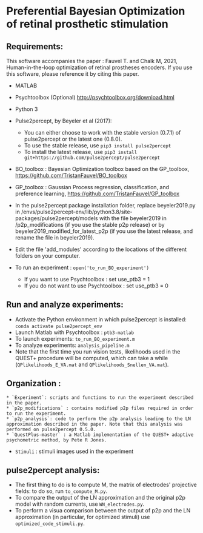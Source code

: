 # Preferential Bayesian Optimization of retinal prosthetic stimulation

## Requirements:
This software accompanies the paper : Fauvel T. and Chalk M, 2021, Human-in-the-loop optimization of retinal prostheses encoders.
If you use this software, please reference it by citing this paper.


* MATLAB
* Psychtoolbox (Optional) http://psychtoolbox.org/download.html
* Python 3
* Pulse2percept, by Beyeler et al (2017):
	* You can either choose to work with the stable version (0.7.1) of pulse2percept or the latest one (0.8.0).
	* To use the stable release, use `pip3 install pulse2percept`
	* To install the latest release, use `pip3 install git+https://github.com/pulse2percept/pulse2percept`
* BO_toolbox : Bayesian Optimization toolbox based on the GP_toolbox, https://github.com/TristanFauvel/BO_toolbox   
* GP_toolbox : Gaussian Process regression, classification, and preference learning, https://github.com/TristanFauvel/GP_toolbox


* In the pulse2percept package installation folder, replace beyeler2019.py in /envs/pulse2percept-env/lib/python3.8/site-packages/pulse2percept/models with the file beyeler2019 in /p2p_modifications (if you use the stable p2p release)
or by beyeler2019_modified_for_latest_p2p (if you use the latest release, and rename the file in beyeler2019).
* Edit the file 'add_modules' according to the locations of the different folders on your computer.
* To run an experiment : `open('to_run_BO_experiment')`
	* If you want to use Psychtoolbox : set use_ptb3 = 1
	* If you do not want to use Psychtoolbox : set use_ptb3 = 0


## Run and analyze experiments:
* Activate the Python environment in which pulse2percept is installed: `conda activate pulse2percept_env`
* Launch Matlab with Psychtoolbox : `ptb3-matlab`
* To launch experiments: `to_run_BO_experiment.m`
* To analyze experiments:
	`analysis_pipeline.m`
* Note that the first time you run vision tests, likelihoods used in the QUEST+ procedure will be computed, which can take a while (`QPlikelihoods_E_VA.mat` and `QPlikelihoods_Snellen_VA.mat`).

## Organization :

	* `Experiment`: scripts and functions to run the experiment described in the paper.
	* `p2p_modifications` : contains modified p2p files required in order to run the experiment.
	* `p2p_analysis`: code to perform the p2p analysis leading to the LN approximation described in the paper. Note that this analysis was performed on pulse2percept 0.5.0.
	* `QuestPlus-master` : a Matlab implementation of the QUEST+ adaptive psychometric method, by Pete R Jones.
  * `Stimuli` : stimuli images used in the experiment

## pulse2percept analysis:
* The first thing to do is to compute M, the matrix of electrodes' projective fields: to do so, run `to_compute_M.py`.
* To compare the output of the LN approximation and the original p2p model with random currents, use `WN_electrodes.py`.
* To perform a visua comparison between the output of p2p and the LN approximation (in particular, for optimized stimuli) use `optimized_code_stimuli.py`.
